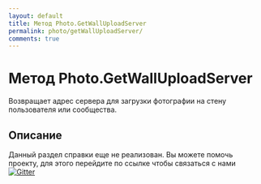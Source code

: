 ```yaml
---
layout: default
title: Метод Photo.GetWallUploadServer
permalink: photo/getWallUploadServer/
comments: true
---
```

# Метод Photo.GetWallUploadServer
Возвращает адрес сервера для загрузки фотографии на стену пользователя или сообщества.

## Описание
Данный раздел справки еще не реализован. Вы  можете помочь проекту, для этого перейдите по ссылке чтобы связаться с нами [![Gitter](https://badges.gitter.im/Join%20Chat.svg)](https://gitter.im/vknet/vk?utm_source=badge&utm_medium=badge&utm_campaign=pr-badge)
